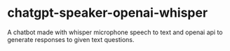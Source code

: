 # chatgpt-speaker-openai-whisper
A chatbot made with whisper microphone  speech to text and openai  api to generate responses to given text questions.
